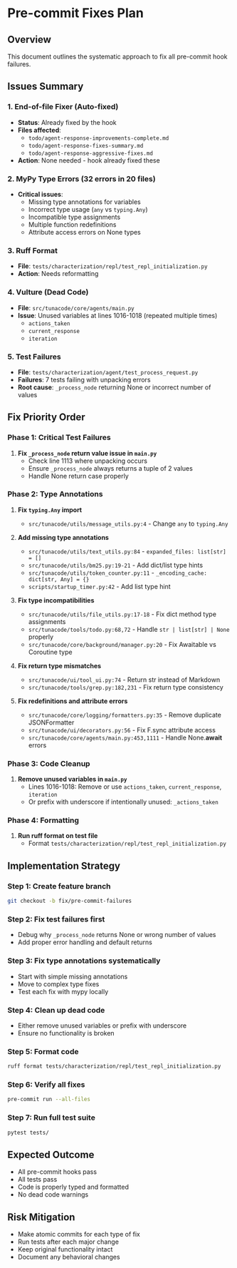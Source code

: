 # Pre-commit Fixes Plan

## Overview
This document outlines the systematic approach to fix all pre-commit hook failures.

## Issues Summary

### 1. End-of-file Fixer (Auto-fixed)
- **Status**: Already fixed by the hook
- **Files affected**:
  - `todo/agent-response-improvements-complete.md`
  - `todo/agent-response-fixes-summary.md`
  - `todo/agent-response-aggressive-fixes.md`
- **Action**: None needed - hook already fixed these

### 2. MyPy Type Errors (32 errors in 20 files)
- **Critical issues**:
  - Missing type annotations for variables
  - Incorrect type usage (`any` vs `typing.Any`)
  - Incompatible type assignments
  - Multiple function redefinitions
  - Attribute access errors on None types

### 3. Ruff Format
- **File**: `tests/characterization/repl/test_repl_initialization.py`
- **Action**: Needs reformatting

### 4. Vulture (Dead Code)
- **File**: `src/tunacode/core/agents/main.py`
- **Issue**: Unused variables at lines 1016-1018 (repeated multiple times)
  - `actions_taken`
  - `current_response`
  - `iteration`

### 5. Test Failures
- **File**: `tests/characterization/agent/test_process_request.py`
- **Failures**: 7 tests failing with unpacking errors
- **Root cause**: `_process_node` returning None or incorrect number of values

## Fix Priority Order

### Phase 1: Critical Test Failures
1. **Fix `_process_node` return value issue in `main.py`**
   - Check line 1113 where unpacking occurs
   - Ensure `_process_node` always returns a tuple of 2 values
   - Handle None return case properly

### Phase 2: Type Annotations
1. **Fix `typing.Any` import**
   - `src/tunacode/utils/message_utils.py:4` - Change `any` to `typing.Any`

2. **Add missing type annotations**
   - `src/tunacode/utils/text_utils.py:84` - `expanded_files: list[str] = []`
   - `src/tunacode/utils/bm25.py:19-21` - Add dict/list type hints
   - `src/tunacode/utils/token_counter.py:11` - `_encoding_cache: dict[str, Any] = {}`
   - `scripts/startup_timer.py:42` - Add list type hint

3. **Fix type incompatibilities**
   - `src/tunacode/utils/file_utils.py:17-18` - Fix dict method type assignments
   - `src/tunacode/tools/todo.py:68,72` - Handle `str | list[str] | None` properly
   - `src/tunacode/core/background/manager.py:20` - Fix Awaitable vs Coroutine type

4. **Fix return type mismatches**
   - `src/tunacode/ui/tool_ui.py:74` - Return str instead of Markdown
   - `src/tunacode/tools/grep.py:182,231` - Fix return type consistency

5. **Fix redefinitions and attribute errors**
   - `src/tunacode/core/logging/formatters.py:35` - Remove duplicate JSONFormatter
   - `src/tunacode/ui/decorators.py:56` - Fix F.sync attribute access
   - `src/tunacode/core/agents/main.py:453,1111` - Handle None.__await__ errors

### Phase 3: Code Cleanup
1. **Remove unused variables in `main.py`**
   - Lines 1016-1018: Remove or use `actions_taken`, `current_response`, `iteration`
   - Or prefix with underscore if intentionally unused: `_actions_taken`

### Phase 4: Formatting
1. **Run ruff format on test file**
   - Format `tests/characterization/repl/test_repl_initialization.py`

## Implementation Strategy

### Step 1: Create feature branch
```bash
git checkout -b fix/pre-commit-failures
```

### Step 2: Fix test failures first
- Debug why `_process_node` returns None or wrong number of values
- Add proper error handling and default returns

### Step 3: Fix type annotations systematically
- Start with simple missing annotations
- Move to complex type fixes
- Test each fix with mypy locally

### Step 4: Clean up dead code
- Either remove unused variables or prefix with underscore
- Ensure no functionality is broken

### Step 5: Format code
```bash
ruff format tests/characterization/repl/test_repl_initialization.py
```

### Step 6: Verify all fixes
```bash
pre-commit run --all-files
```

### Step 7: Run full test suite
```bash
pytest tests/
```

## Expected Outcome
- All pre-commit hooks pass
- All tests pass
- Code is properly typed and formatted
- No dead code warnings

## Risk Mitigation
- Make atomic commits for each type of fix
- Run tests after each major change
- Keep original functionality intact
- Document any behavioral changes
